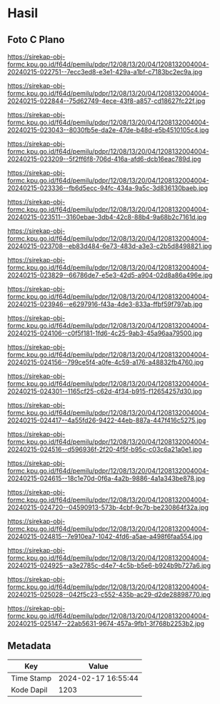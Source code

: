 # Hasil

## Foto C Plano

https://sirekap-obj-formc.kpu.go.id/f64d/pemilu/pdpr/12/08/13/20/04/1208132004004-20240215-022751--7ecc3ed8-e3e1-429a-a1bf-c7183bc2ec9a.jpg

https://sirekap-obj-formc.kpu.go.id/f64d/pemilu/pdpr/12/08/13/20/04/1208132004004-20240215-022844--75d62749-4ece-43f8-a857-cd18627fc22f.jpg

https://sirekap-obj-formc.kpu.go.id/f64d/pemilu/pdpr/12/08/13/20/04/1208132004004-20240215-023043--8030fb5e-da2e-47de-b48d-e5b4510105c4.jpg

https://sirekap-obj-formc.kpu.go.id/f64d/pemilu/pdpr/12/08/13/20/04/1208132004004-20240215-023209--5f2ff6f8-706d-416a-afd6-dcb16eac789d.jpg

https://sirekap-obj-formc.kpu.go.id/f64d/pemilu/pdpr/12/08/13/20/04/1208132004004-20240215-023336--fb6d5ecc-94fc-434a-9a5c-3d836130baeb.jpg

https://sirekap-obj-formc.kpu.go.id/f64d/pemilu/pdpr/12/08/13/20/04/1208132004004-20240215-023511--3160ebae-3db4-42c8-88b4-9a68b2c7161d.jpg

https://sirekap-obj-formc.kpu.go.id/f64d/pemilu/pdpr/12/08/13/20/04/1208132004004-20240215-023708--eb83d484-6e73-483d-a3e3-c2b5d8498821.jpg

https://sirekap-obj-formc.kpu.go.id/f64d/pemilu/pdpr/12/08/13/20/04/1208132004004-20240215-023829--66786de7-e5e3-42d5-a904-02d8a86a496e.jpg

https://sirekap-obj-formc.kpu.go.id/f64d/pemilu/pdpr/12/08/13/20/04/1208132004004-20240215-023946--e6297916-f43a-4de3-833a-ffbf59f797ab.jpg

https://sirekap-obj-formc.kpu.go.id/f64d/pemilu/pdpr/12/08/13/20/04/1208132004004-20240215-024106--c0f5f181-1fd6-4c25-9ab3-45a96aa79500.jpg

https://sirekap-obj-formc.kpu.go.id/f64d/pemilu/pdpr/12/08/13/20/04/1208132004004-20240215-024156--799ce5f4-a0fe-4c59-a176-a48832fb4760.jpg

https://sirekap-obj-formc.kpu.go.id/f64d/pemilu/pdpr/12/08/13/20/04/1208132004004-20240215-024301--1165cf25-c62d-4f34-b915-f12654257d30.jpg

https://sirekap-obj-formc.kpu.go.id/f64d/pemilu/pdpr/12/08/13/20/04/1208132004004-20240215-024417--4a55fd26-9422-44eb-887a-447f416c5275.jpg

https://sirekap-obj-formc.kpu.go.id/f64d/pemilu/pdpr/12/08/13/20/04/1208132004004-20240215-024516--d596936f-2f20-4f5f-b95c-c03c6a21a0e1.jpg

https://sirekap-obj-formc.kpu.go.id/f64d/pemilu/pdpr/12/08/13/20/04/1208132004004-20240215-024615--18c1e70d-0f6a-4a2b-9886-4a1a343be878.jpg

https://sirekap-obj-formc.kpu.go.id/f64d/pemilu/pdpr/12/08/13/20/04/1208132004004-20240215-024720--04590913-573b-4cbf-9c7b-be230864f32a.jpg

https://sirekap-obj-formc.kpu.go.id/f64d/pemilu/pdpr/12/08/13/20/04/1208132004004-20240215-024815--7e910ea7-1042-4fd6-a5ae-a498f6faa554.jpg

https://sirekap-obj-formc.kpu.go.id/f64d/pemilu/pdpr/12/08/13/20/04/1208132004004-20240215-024925--a3e2785c-d4e7-4c5b-b5e6-b924b9b727a6.jpg

https://sirekap-obj-formc.kpu.go.id/f64d/pemilu/pdpr/12/08/13/20/04/1208132004004-20240215-025028--042f5c23-c552-435b-ac29-d2de28898770.jpg

https://sirekap-obj-formc.kpu.go.id/f64d/pemilu/pdpr/12/08/13/20/04/1208132004004-20240215-025147--22ab5631-9674-457a-9fb1-3f768b2253b2.jpg


## Metadata

| Key        | Value               |
| ---------- | ------------------- |
| Time Stamp | 2024-02-17 16:55:44 |
| Kode Dapil | 1203                |



